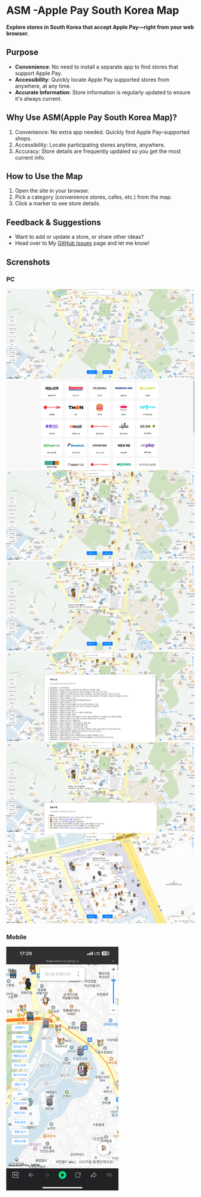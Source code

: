# ASM -Apple Pay South Korea Map
**Explore stores in South Korea that accept Apple Pay—right from your web browser.**

## Purpose
- **Convenience**: No need to install a separate app to find stores that support Apple Pay.
- **Accessibility**: Quickly locate Apple Pay supported stores from anywhere, at any time.
- **Accurate Information**: Store information is regularly updated to ensure it's always current.
  
## Why Use ASM(Apple Pay South Korea Map)?
1. Convenience: No extra app needed. Quickly find Apple Pay–supported shops.
2. Accessibility: Locate participating stores anytime, anywhere.
3. Accuracy: Store details are frequently updated so you get the most current info.

## How to Use the Map
1. Open the site in your browser.
2. Pick a category (convenience stores, cafes, etc.) from the map.
3. Click a marker to see store details.
   
## Feedback & Suggestions
- Want to add or update a store, or share other ideas?
- Head over to My [GitHub Issues](https://github.com/diligencefrozen/ASM-ApplePay-SouthKorea/issues/) page and let me know!

## Screnshots
### PC 
<img src="https://github.com/diligencefrozen/south-korea-apple-pay-map/blob/main/ASM-ApplePay-SouthKorea-main/ss/ss1.PNG?raw=true">
<br/>

<img src="https://github.com/diligencefrozen/south-korea-apple-pay-map/blob/main/ASM-ApplePay-SouthKorea-main/ss/ss2.PNG?raw=true">
<br/>

<img src="https://github.com/diligencefrozen/south-korea-apple-pay-map/blob/main/ASM-ApplePay-SouthKorea-main/ss/ss3.PNG?raw=true">
<br/>

<img src="https://github.com/diligencefrozen/south-korea-apple-pay-map/blob/main/ASM-ApplePay-SouthKorea-main/ss/ss4.PNG?raw=true">
<br/>

<img src="https://github.com/diligencefrozen/south-korea-apple-pay-map/blob/main/ASM-ApplePay-SouthKorea-main/ss/ss5.PNG?raw=true">
<br/>

<img src="https://github.com/diligencefrozen/south-korea-apple-pay-map/blob/main/ASM-ApplePay-SouthKorea-main/ss/ss6.PNG?raw=true">
<br/>

<img src="https://github.com/diligencefrozen/south-korea-apple-pay-map/blob/main/ASM-ApplePay-SouthKorea-main/ss/ss7.PNG?raw=true">
<br/>

### Mobile

<img src="https://github.com/diligencefrozen/south-korea-apple-pay-map/blob/main/ASM-ApplePay-SouthKorea-main/ss/ss8.PNG?raw=true" alt="Apple Pay South Korea Map" width="300" />
<br/>
